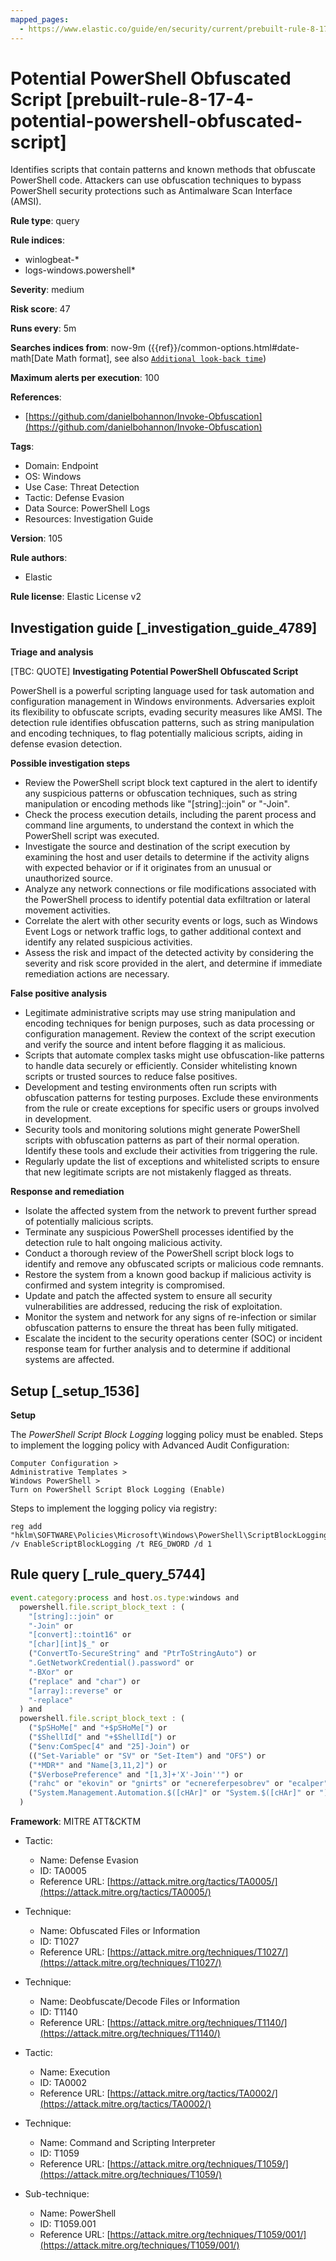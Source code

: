```yaml
---
mapped_pages:
  - https://www.elastic.co/guide/en/security/current/prebuilt-rule-8-17-4-potential-powershell-obfuscated-script.html
---
```


# Potential PowerShell Obfuscated Script [prebuilt-rule-8-17-4-potential-powershell-obfuscated-script]

Identifies scripts that contain patterns and known methods that obfuscate PowerShell code. Attackers can use obfuscation techniques to bypass PowerShell security protections such as Antimalware Scan Interface (AMSI).

**Rule type**: query

**Rule indices**:

* winlogbeat-*
* logs-windows.powershell*

**Severity**: medium

**Risk score**: 47

**Runs every**: 5m

**Searches indices from**: now-9m ({{ref}}/common-options.html#date-math[Date Math format], see also [`Additional look-back time`](docs-content://solutions/security/detect-and-alert/create-detection-rule.md#rule-schedule))

**Maximum alerts per execution**: 100

**References**:

* [https://github.com/danielbohannon/Invoke-Obfuscation](https://github.com/danielbohannon/Invoke-Obfuscation)

**Tags**:

* Domain: Endpoint
* OS: Windows
* Use Case: Threat Detection
* Tactic: Defense Evasion
* Data Source: PowerShell Logs
* Resources: Investigation Guide

**Version**: 105

**Rule authors**:

* Elastic

**Rule license**: Elastic License v2

## Investigation guide [_investigation_guide_4789]

**Triage and analysis**

[TBC: QUOTE]
**Investigating Potential PowerShell Obfuscated Script**

PowerShell is a powerful scripting language used for task automation and configuration management in Windows environments. Adversaries exploit its flexibility to obfuscate scripts, evading security measures like AMSI. The detection rule identifies obfuscation patterns, such as string manipulation and encoding techniques, to flag potentially malicious scripts, aiding in defense evasion detection.

**Possible investigation steps**

* Review the PowerShell script block text captured in the alert to identify any suspicious patterns or obfuscation techniques, such as string manipulation or encoding methods like "[string]::join" or "-Join".
* Check the process execution details, including the parent process and command line arguments, to understand the context in which the PowerShell script was executed.
* Investigate the source and destination of the script execution by examining the host and user details to determine if the activity aligns with expected behavior or if it originates from an unusual or unauthorized source.
* Analyze any network connections or file modifications associated with the PowerShell process to identify potential data exfiltration or lateral movement activities.
* Correlate the alert with other security events or logs, such as Windows Event Logs or network traffic logs, to gather additional context and identify any related suspicious activities.
* Assess the risk and impact of the detected activity by considering the severity and risk score provided in the alert, and determine if immediate remediation actions are necessary.

**False positive analysis**

* Legitimate administrative scripts may use string manipulation and encoding techniques for benign purposes, such as data processing or configuration management. Review the context of the script execution and verify the source and intent before flagging it as malicious.
* Scripts that automate complex tasks might use obfuscation-like patterns to handle data securely or efficiently. Consider whitelisting known scripts or trusted sources to reduce false positives.
* Development and testing environments often run scripts with obfuscation patterns for testing purposes. Exclude these environments from the rule or create exceptions for specific users or groups involved in development.
* Security tools and monitoring solutions might generate PowerShell scripts with obfuscation patterns as part of their normal operation. Identify these tools and exclude their activities from triggering the rule.
* Regularly update the list of exceptions and whitelisted scripts to ensure that new legitimate scripts are not mistakenly flagged as threats.

**Response and remediation**

* Isolate the affected system from the network to prevent further spread of potentially malicious scripts.
* Terminate any suspicious PowerShell processes identified by the detection rule to halt ongoing malicious activity.
* Conduct a thorough review of the PowerShell script block logs to identify and remove any obfuscated scripts or malicious code remnants.
* Restore the system from a known good backup if malicious activity is confirmed and system integrity is compromised.
* Update and patch the affected system to ensure all security vulnerabilities are addressed, reducing the risk of exploitation.
* Monitor the system and network for any signs of re-infection or similar obfuscation patterns to ensure the threat has been fully mitigated.
* Escalate the incident to the security operations center (SOC) or incident response team for further analysis and to determine if additional systems are affected.


## Setup [_setup_1536]

**Setup**

The *PowerShell Script Block Logging* logging policy must be enabled. Steps to implement the logging policy with Advanced Audit Configuration:

```
Computer Configuration >
Administrative Templates >
Windows PowerShell >
Turn on PowerShell Script Block Logging (Enable)
```

Steps to implement the logging policy via registry:

```
reg add "hklm\SOFTWARE\Policies\Microsoft\Windows\PowerShell\ScriptBlockLogging" /v EnableScriptBlockLogging /t REG_DWORD /d 1
```


## Rule query [_rule_query_5744]

```js
event.category:process and host.os.type:windows and
  powershell.file.script_block_text : (
    "[string]::join" or
    "-Join" or
    "[convert]::toint16" or
    "[char][int]$_" or
    ("ConvertTo-SecureString" and "PtrToStringAuto") or
    ".GetNetworkCredential().password" or
    "-BXor" or
    ("replace" and "char") or
    "[array]::reverse" or
    "-replace"
  ) and
  powershell.file.script_block_text : (
    ("$pSHoMe[" and "+$pSHoMe[") or
    ("$ShellId[" and "+$ShellId[") or
    ("$env:ComSpec[4" and "25]-Join") or
    (("Set-Variable" or "SV" or "Set-Item") and "OFS") or
    ("*MDR*" and "Name[3,11,2]") or
    ("$VerbosePreference" and "[1,3]+'X'-Join''") or
    ("rahc" or "ekovin" or "gnirts" or "ecnereferpesobrev" or "ecalper" or "cepsmoc" or "dillehs") or
    ("System.Management.Automation.$([cHAr]" or "System.$([cHAr]" or ")+[cHAR]([byte]")
  )
```

**Framework**: MITRE ATT&CKTM

* Tactic:

    * Name: Defense Evasion
    * ID: TA0005
    * Reference URL: [https://attack.mitre.org/tactics/TA0005/](https://attack.mitre.org/tactics/TA0005/)

* Technique:

    * Name: Obfuscated Files or Information
    * ID: T1027
    * Reference URL: [https://attack.mitre.org/techniques/T1027/](https://attack.mitre.org/techniques/T1027/)

* Technique:

    * Name: Deobfuscate/Decode Files or Information
    * ID: T1140
    * Reference URL: [https://attack.mitre.org/techniques/T1140/](https://attack.mitre.org/techniques/T1140/)

* Tactic:

    * Name: Execution
    * ID: TA0002
    * Reference URL: [https://attack.mitre.org/tactics/TA0002/](https://attack.mitre.org/tactics/TA0002/)

* Technique:

    * Name: Command and Scripting Interpreter
    * ID: T1059
    * Reference URL: [https://attack.mitre.org/techniques/T1059/](https://attack.mitre.org/techniques/T1059/)

* Sub-technique:

    * Name: PowerShell
    * ID: T1059.001
    * Reference URL: [https://attack.mitre.org/techniques/T1059/001/](https://attack.mitre.org/techniques/T1059/001/)



